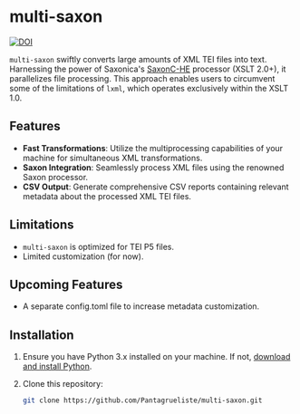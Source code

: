 # multi-saxon
[![DOI](https://zenodo.org/badge/680835550.svg)](https://zenodo.org/badge/latestdoi/680835550)

``multi-saxon`` swiftly converts large amounts of XML TEI files into text. Harnessing the power of Saxonica's [SaxonC-HE](https://pypi.org/project/saxonche/) processor (XSLT 2.0+), it parallelizes file processing. This approach enables users to circumvent some of the limitations of ``lxml``, which operates exclusively within the XSLT 1.0.


## Features

- **Fast Transformations**: Utilize the multiprocessing capabilities of your machine for simultaneous XML transformations.
- **Saxon Integration**: Seamlessly process XML files using the renowned Saxon processor.
- **CSV Output**: Generate comprehensive CSV reports containing relevant metadata about the processed XML TEI files.

## Limitations
- ``multi-saxon`` is optimized for TEI P5 files.
- Limited customization (for now).

## Upcoming Features
- A separate config.toml file to increase metadata customization.

## Installation

1. Ensure you have Python 3.x installed on your machine. If not, [download and install Python](https://www.python.org/downloads/).

2. Clone this repository:
   ```bash
   git clone https://github.com/Pantagrueliste/multi-saxon.git
   ```
